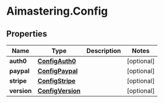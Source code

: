 # Aimastering.Config

## Properties
Name | Type | Description | Notes
------------ | ------------- | ------------- | -------------
**auth0** | [**ConfigAuth0**](ConfigAuth0.md) |  | [optional] 
**paypal** | [**ConfigPaypal**](ConfigPaypal.md) |  | [optional] 
**stripe** | [**ConfigStripe**](ConfigStripe.md) |  | [optional] 
**version** | [**ConfigVersion**](ConfigVersion.md) |  | [optional] 


